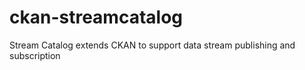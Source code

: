 ckan-streamcatalog
==================

Stream Catalog extends CKAN to support data stream publishing and subscription
